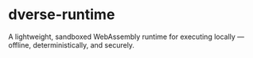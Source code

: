 # dverse-runtime
A lightweight, sandboxed WebAssembly runtime for executing locally — offline, deterministically, and securely.

